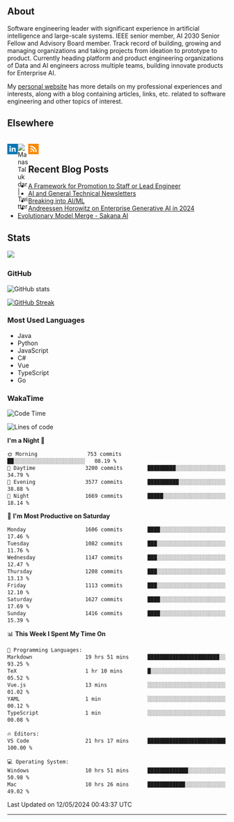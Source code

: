 ## About

Software engineering leader with significant experience in artificial intelligence and large-scale systems. IEEE senior member, AI 2030 Senior Fellow and Advisory Board member. Track record of building, growing and managing organizations and taking projects from ideation to prototype to product. Currently heading platform and product engineering organizations of Data and AI engineers across multiple teams, building innovate products for Enterprise AI.

My [personal website](https://manastalukdar.github.io/) has more details on my professional experiences and interests, along with a blog containing articles, links, etc. related to software engineering and other topics of interest.

## Elsewhere

</br>

<a href="https://www.linkedin.com/in/manastalukdar" target="_blank">
  <img align="left" alt="Manas Talukdar | Linkedin" width="24px" src="https://raw.githubusercontent.com/edent/SuperTinyIcons/master/images/svg/linkedin.svg" />
</a>
<a href="https://www.twitter.com/manastalukdar" target="_blank">
  <img align="left" alt="Manas Talukdar | Twitter" width="24px" src="https://github.com/TheDudeThatCode/TheDudeThatCode/blob/master/Assets/Twitter.svg" />
</a>
<a href="https://manastalukdar.github.io/" target="_blank">
  <img align="left" alt="Manas Talukdar | Website" width="24px" src="https://github.com/edent/SuperTinyIcons/blob/master/images/svg/rss.svg" />
</a>

</br>

## Recent Blog Posts

<!-- BLOG:START -->
- [A Framework for Promotion to Staff or Lead Engineer](https://manastalukdar.github.io/blog/2024/04/30/framework-promotion-to-staff-lead-engineer/)
- [AI and General Technical Newsletters](https://manastalukdar.github.io/blog/2024/04/18/ai-and-general-technical-newsletters/)
- [Breaking into AI/ML](https://manastalukdar.github.io/blog/2024/04/13/breaking-into-ai-ml/)
- [Andreessen Horowitz on Enterprise Generative AI in 2024](https://manastalukdar.github.io/blog/2024/03/30/generative-ai-enterprise-2024-a16z/)
- [Evolutionary Model Merge - Sakana AI](https://manastalukdar.github.io/blog/2024/03/30/evolutionary-model-merge-sakana-ai/)
<!-- BLOG:END -->

## Stats

![](https://komarev.com/ghpvc/?username=manastalukdar)

### GitHub

![GitHub stats](https://github-readme-stats.vercel.app/api?username=manastalukdar&show_icons=true&hide_border=true&hide_rank=true&hide_title=true&icon_color=79ff97&text_color=cecac3&bg_color=4d4b4b)

[![GitHub Streak](https://streak-stats.demolab.com?user=manastalukdar&hide_border=true&border_radius=4&date_format=M%20j%5B%2C%20Y%5D&background=4D4B4B)](https://git.io/streak-stats)

### Most Used Languages

- Java
- Python
- JavaScript
- C#
- Vue
- TypeScript
- Go

<!--
![Top Langs](https://github-readme-stats.vercel.app/api/top-langs/?username=manastalukdar&layout=compact&hide_border=true&hide_title=true&icon_color=79ff97&text_color=cecac3&bg_color=4d4b4b)
-->

### WakaTime

<!--START_SECTION:waka-->
![Code Time](http://img.shields.io/badge/Code%20Time-4%2C460%20hrs%205%20mins-blue)

![Lines of code](https://img.shields.io/badge/From%20Hello%20World%20I%27ve%20Written-2.6%20million%20lines%20of%20code-blue)

**I'm a Night 🦉** 

```text
🌞 Morning                753 commits         ██░░░░░░░░░░░░░░░░░░░░░░░   08.19 % 
🌆 Daytime                3200 commits        █████████░░░░░░░░░░░░░░░░   34.79 % 
🌃 Evening                3577 commits        ██████████░░░░░░░░░░░░░░░   38.88 % 
🌙 Night                  1669 commits        █████░░░░░░░░░░░░░░░░░░░░   18.14 % 
```
📅 **I'm Most Productive on Saturday** 

```text
Monday                   1606 commits        ████░░░░░░░░░░░░░░░░░░░░░   17.46 % 
Tuesday                  1082 commits        ███░░░░░░░░░░░░░░░░░░░░░░   11.76 % 
Wednesday                1147 commits        ███░░░░░░░░░░░░░░░░░░░░░░   12.47 % 
Thursday                 1208 commits        ███░░░░░░░░░░░░░░░░░░░░░░   13.13 % 
Friday                   1113 commits        ███░░░░░░░░░░░░░░░░░░░░░░   12.10 % 
Saturday                 1627 commits        ████░░░░░░░░░░░░░░░░░░░░░   17.69 % 
Sunday                   1416 commits        ████░░░░░░░░░░░░░░░░░░░░░   15.39 % 
```


📊 **This Week I Spent My Time On** 

```text
💬 Programming Languages: 
Markdown                 19 hrs 51 mins      ███████████████████████░░   93.25 % 
TeX                      1 hr 10 mins        █░░░░░░░░░░░░░░░░░░░░░░░░   05.52 % 
Vue.js                   13 mins             ░░░░░░░░░░░░░░░░░░░░░░░░░   01.02 % 
YAML                     1 min               ░░░░░░░░░░░░░░░░░░░░░░░░░   00.12 % 
TypeScript               1 min               ░░░░░░░░░░░░░░░░░░░░░░░░░   00.08 % 

🔥 Editors: 
VS Code                  21 hrs 17 mins      █████████████████████████   100.00 % 

💻 Operating System: 
Windows                  10 hrs 51 mins      █████████████░░░░░░░░░░░░   50.98 % 
Mac                      10 hrs 26 mins      ████████████░░░░░░░░░░░░░   49.02 % 
```


 Last Updated on 12/05/2024 00:43:37 UTC
<!--END_SECTION:waka-->

---

<!--

**manastalukdar/manastalukdar** is a ✨ _special_ ✨ repository because its `README.md` (this file) appears on your GitHub profile.

Here are some ideas to get you started:

- 🔭 I’m currently working on ...
- 🌱 I’m currently learning ...
- 👯 I’m looking to collaborate on ...
- 🤔 I’m looking for help with ...
- 💬 Ask me about ...
- 📫 How to reach me: ...
- 😄 Pronouns: ...
- ⚡ Fun fact: ...
-->
